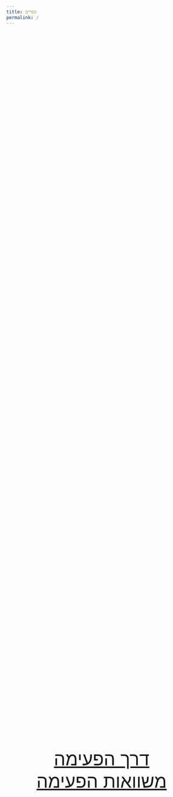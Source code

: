 ```yaml
---
title: ספרים
permalink: /
---
```


<div style="height: calc(100vh - 2em);display: flex;justify-content: center;align-items: center;font-size: xxx-large;text-align: center;">

[דרך הפעימה](/derech-hapeima)
<br/>
[משוואות הפעימה](/mishvaot-hapeima)

</div>
